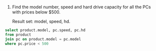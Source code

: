1.  Find the model number, speed and hard drive capacity for all the PCs with prices below $500.

    Result set: model, speed, hd.

```sql
select product.model, pc.speed, pc.hd
from product
join pc on product.model = pc.model
where pc.price < 500
```
